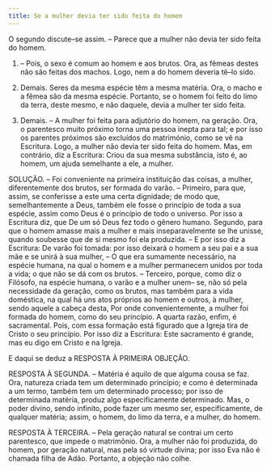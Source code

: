 ```yaml
---
title: Se a mulher devia ter sido feita do homem
---
```


O segundo discute–se assim. – Parece que a mulher não devia ter sido feita do homem.  

1. – Pois, o sexo é comum ao homem e aos brutos. Ora, as fêmeas destes não são feitas dos machos. Logo, nem a do homem deveria tê–lo sido.  

2. Demais. Seres da mesma espécie têm a mesma matéria. Ora, o macho e a fêmea são da mesma espécie. Portanto, se o homem foi feito do limo da terra, deste mesmo, e não daquele, devia a mulher ter sido feita.  

3. Demais. – A mulher foi feita para adjutório do homem, na geração. Ora, o parentesco muito próximo torna uma pessoa inepta para tal; e por isso os parentes próximos são excluídos do matrimónio, como se vê na Escritura. Logo, a mulher não devia ter sido feita do homem.  Mas, em contrário, diz a Escritura: Criou da sua mesma substância, isto é, ao homem, um ajuda semelhante a ele, a mulher.  

SOLUÇÃO. – Foi conveniente na primeira instituição das coisas, a mulher, diferentemente dos brutos, ser formada do varão. – Primeiro, para que, assim, se conferisse a este uma certa dignidade; de modo que, semelhantemente a Deus, também ele fosse o princípio de toda a sua espécie, assim como Deus é o princípio de todo o universo. Por isso a Escritura diz, que De um só Deus fez todo o gênero humano. Segundo, para que o homem amasse mais a mulher e mais inseparavelmente se lhe unisse, quando soubesse que de si mesmo foi ela produzida. – E por isso diz a Escritura: De varão foi tomada: por isso deixará o homem a seu pai e a sua mãe e se unirá à sua mulher, – O que era sumamente necessário, na espécie humana, na qual o homem e a mulher permanecem unidos por toda a vida; o que não se dá com os brutos. – Terceiro, porque, como diz o Filósofo, na espécie humana, o varão e a mulher unem– se, não só pela necessidade da geração, como os brutos, mas também para a vida doméstica, na qual há uns atos próprios ao homem e outros, à mulher, sendo aquele a cabeça desta, Por onde convenientemente, a mulher foi formada do homem, como do seu princípio. A quarta razão, enfim, é sacramental. Pois, com essa formação está figurado que a Igreja tira de Cristo o seu princípio. Por isso diz a Escritura: Este sacramento é grande, mas eu digo em Cristo e na Igreja.  

E daqui se deduz a RESPOSTA À PRIMEIRA OBJEÇÃO.  

RESPOSTA À SEGUNDA. – Matéria é aquilo de que alguma cousa se faz. Ora, natureza criada tem um determinado princípio; e como é determinada a um termo, também tem um determinado processo; por isso de determinada matéria, produz algo especificamente determinado. Mas, o poder divino, sendo infinito, pode fazer um mesmo ser, especificamente, de qualquer matéria; assim, o homem, do limo da terra, e a mulher, do homem.  

RESPOSTA À TERCEIRA. – Pela geração natural se contrai um certo parentesco, que impede o matrimônio. Ora, a mulher não foi produzida, do homem, por geração natural, mas pela só virtude divina; por isso Eva não é chamada filha de Adão. Portanto, a objeção não colhe.